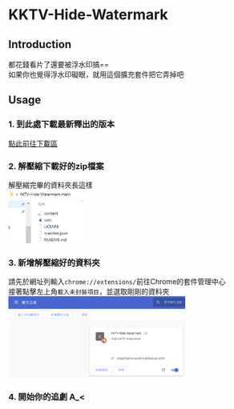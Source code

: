 # KKTV-Hide-Watermark 
## Introduction  
都花錢看片了還要被浮水印搞==  
如果你也覺得浮水印礙眼，就用這個擴充套件把它弄掉吧  
## Usage 
### 1. 到此處下載最新釋出的版本  
<a href="https://github.com/omega87910/KKTV-Hide-Watermark/releases">點此前往下載區</a>  
### 2. 解壓縮下載好的zip檔案  
解壓縮完畢的資料夾長這樣  
<img src="https://github.com/omega87910/MY_GITHUB_IMAGES/blob/master/KKTV-Hide-Watermark/list.PNG" width="30%">  
### 3. 新增解壓縮好的資料夾  
請先於網址列輸入``chrome://extensions/``前往Chrome的套件管理中心  
接著點擊左上角``載入未封裝項目``，並選取剛剛的資料夾  
<img src="https://github.com/omega87910/MY_GITHUB_IMAGES/blob/master/KKTV-Hide-Watermark/import.PNG" width="70%">  
### 4. 開始你的追劇 A_<

